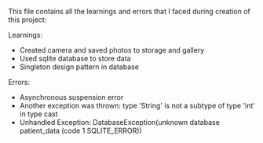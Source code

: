 This file contains all the learnings and errors that I faced during creation of this project:

Learnings:
- Created camera and saved photos to storage and gallery
- Used sqlite database to store data
- Singleton design pattern in database

Errors:
- Asynchronous suspension error
- Another exception was thrown: type 'String' is not a subtype of type 'int' in type cast
- Unhandled Exception: DatabaseException(unknown database patient_data (code 1 SQLITE_ERROR))
